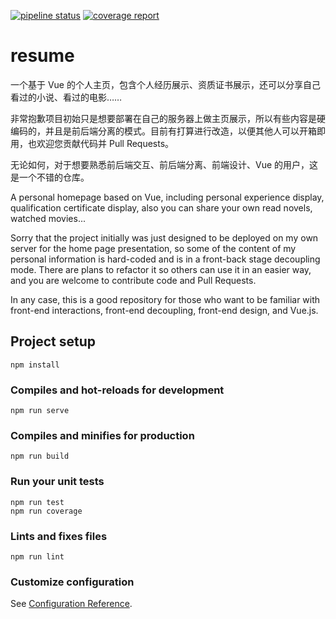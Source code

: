 [![pipeline status](https://gitlab.jxtxzzw.com/jxtxzzw/resume/badges/master/pipeline.svg)](https://gitlab.jxtxzzw.com/jxtxzzw/resume/-/commits/master) [![coverage report](https://gitlab.jxtxzzw.com/jxtxzzw/resume/badges/master/coverage.svg)](https://gitlab.jxtxzzw.com/jxtxzzw/resume/-/commits/master)

# resume

一个基于 Vue 的个人主页，包含个人经历展示、资质证书展示，还可以分享自己看过的小说、看过的电影……

非常抱歉项目初始只是想要部署在自己的服务器上做主页展示，所以有些内容是硬编码的，并且是前后端分离的模式。目前有打算进行改造，以便其他人可以开箱即用，也欢迎您贡献代码并 Pull Requests。

无论如何，对于想要熟悉前后端交互、前后端分离、前端设计、Vue 的用户，这是一个不错的仓库。

A personal homepage based on Vue, including personal experience display, qualification certificate display, also you can share your own read novels, watched movies...

Sorry that the project initially was just designed to be deployed on my own server for the home page presentation, so some of the content of my personal information is hard-coded and is in a front-back stage decoupling mode. There are plans to refactor it so others can use it in an easier way, and you are welcome to contribute code and Pull Requests.

In any case, this is a good repository for those who want to be familiar with front-end interactions, front-end decoupling, front-end design, and Vue.js.

## Project setup
```
npm install
```

### Compiles and hot-reloads for development
```
npm run serve
```

### Compiles and minifies for production
```
npm run build
```

### Run your unit tests
```
npm run test
npm run coverage
```

### Lints and fixes files
```
npm run lint
```

### Customize configuration
See [Configuration Reference](https://cli.vuejs.org/config/).
